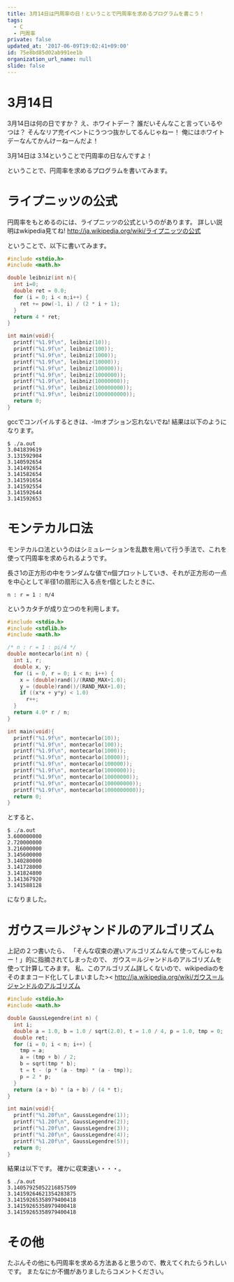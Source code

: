 ```yaml
---
title: 3月14日は円周率の日！ということで円周率を求めるプログラムを書こう！
tags:
  - C
  - 円周率
private: false
updated_at: '2017-06-09T19:02:41+09:00'
id: 75e8bd85d02ab991ee1b
organization_url_name: null
slide: false
---
```


# 3月14日

3月14日は何の日ですか？
え、ホワイトデー？
誰だいそんなこと言っているやつは？
そんなリア充イベントにうつつ抜かしてるんじゃねー！
俺にはホワイトデーなんてかんけーねーんだよ！

3月14日は
3.14ということで円周率の日なんですよ！

ということで、円周率を求めるプログラムを書いてみます。

# ライプニッツの公式
円周率をもとめるのには、ライプニッツの公式というのがあります。
詳しい説明はwkipedia見てね!
http://ja.wikipedia.org/wiki/ライプニッツの公式

ということで、以下に書いてみます。

```pi.c
#include <stdio.h>
#include <math.h>

double leibniz(int n){
  int i=0;
  double ret = 0.0;
  for (i = 0; i < n;i++) {
    ret += pow(-1, i) / (2 * i + 1);
  }
  return 4 * ret;
}

int main(void){
  printf("%1.9f\n", leibniz(10));
  printf("%1.9f\n", leibniz(100));
  printf("%1.9f\n", leibniz(1000));
  printf("%1.9f\n", leibniz(10000));
  printf("%1.9f\n", leibniz(100000));
  printf("%1.9f\n", leibniz(1000000));
  printf("%1.9f\n", leibniz(10000000));
  printf("%1.9f\n", leibniz(100000000));
  printf("%1.9f\n", leibniz(1000000000));
  return 0;
}
```

gccでコンパイルするときは、-lmオプション忘れないでね!
結果は以下のようになります。

```shell-session
$ ./a.out
3.041839619
3.131592904
3.140592654
3.141492654
3.141582654
3.141591654
3.141592554
3.141592644
3.141592653
```

# モンテカルロ法

モンテカルロ法というのはシミュレーションを乱数を用いて行う手法で、これを使って円周率を求められるようです。

長さ1の正方形の中をランダムな値でn個プロットしていき、それが正方形の一点を中心として半径1の扇形に入る点をr個としたときに、

```
n : r = 1 : π/4
```

というカタチが成り立つのを利用します。

```pi2.c
#include <stdio.h>
#include <stdlib.h>
#include <math.h>

/* n : r = 1 : pi/4 */
double montecarlo(int n) {
  int i, r;
  double x, y;
  for (i = 0, r = 0; i < n; i++) {
    x = (double)rand()/(RAND_MAX+1.0);
    y = (double)rand()/(RAND_MAX+1.0);
    if ((x*x + y*y) < 1.0)
      r++;
  }
  return 4.0* r / n;
}

int main(void){
  printf("%1.9f\n", montecarlo(10));
  printf("%1.9f\n", montecarlo(100));
  printf("%1.9f\n", montecarlo(1000));
  printf("%1.9f\n", montecarlo(10000));
  printf("%1.9f\n", montecarlo(100000));
  printf("%1.9f\n", montecarlo(1000000));
  printf("%1.9f\n", montecarlo(10000000));
  printf("%1.9f\n", montecarlo(100000000));
  printf("%1.9f\n", montecarlo(1000000000));
  return 0;
}
```

とすると、

```shell-session
$ ./a.out
3.600000000
2.720000000
3.216000000
3.145600000
3.140280000
3.141728000
3.141824800
3.141367920
3.141588128
```

になりました。

# ガウス＝ルジャンドルのアルゴリズム
上記の２つ書いたら、
「そんな収束の遅いアルゴリズムなんて使ってんじゃねー！」的に指摘されてしまったので、
ガウス＝ルジャンドルのアルゴリズムを使って計算してみます。
私、このアルゴリズム詳しくないので、wikipediaのをそのままコード化してしまいました><
http://ja.wikipedia.org/wiki/ガウス＝ルジャンドルのアルゴリズム


```pi3.c
#include <stdio.h>
#include <math.h>

double GaussLegendre(int n) {
  int i;
  double a = 1.0, b = 1.0 / sqrt(2.0), t = 1.0 / 4, p = 1.0, tmp = 0;
  double ret;
  for (i = 0; i < n; i++) {
    tmp = a;
    a = (tmp + b) / 2;
    b = sqrt(tmp * b);
    t = t - (p * (a - tmp) * (a - tmp));
    p = 2 * p;
  }
  return (a + b) * (a + b) / (4 * t);
}

int main(void){
  printf("%1.20f\n", GaussLegendre(1));
  printf("%1.20f\n", GaussLegendre(2));
  printf("%1.20f\n", GaussLegendre(3));
  printf("%1.20f\n", GaussLegendre(4));
  printf("%1.20f\n", GaussLegendre(5));
  return 0;
}
```

結果は以下です。
確かに収束速い・・・。

```shell-session
$ ./a.out
3.14057925052216857509
3.14159264621354283875
3.14159265358979400418
3.14159265358979400418
3.14159265358979400418

```


# その他

たぶんその他にも円周率を求める方法あると思うので、教えてくれたらうれしいです。
またなにか不備がありましたらコメントください。


